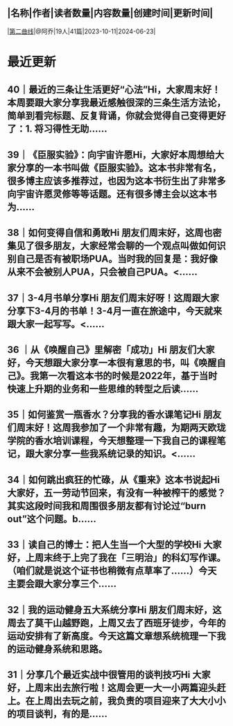 |名称|作者|读者数量|内容数量|创建时间|更新时间|
---
|[第二曲线](https://xiaobot.net/p/secoundcurve?refer=0b133df9-27dc-423b-8101-639049001c13)|@阿乔|19人|41篇|2023-10-11|2024-06-23|

# 最近更新
## 40｜最近的三条让生活更好“心法”Hi，大家周末好！本周要跟大家分享我最近感触很深的三条生活方法论，简单到看完标题、反复背诵，你就会觉得自己变得更好了：1. 将习得性无助......
## 39｜《臣服实验》：向宇宙许愿Hi，大家好本周想给大家分享的一本书叫做《臣服实验》。这本书非常有名，很多博主应该多推荐过，也因为这本书衍生出了非常多向宇宙许愿灵修等等话题。还有很多博主会以这本书为......
## 38｜如何变得自信和勇敢Hi 朋友们周末好，这周也密集见了很多朋友，大家经常会聊的一个观点叫做如何识别自己是否有被职场PUA。当时我的回复是：我好像从来不会被别人PUA，只会被自己PUA。<......
## 37｜3-4月书单分享Hi 朋友们周末好呀！这周跟大家分享下3-4月的书单！3-4月一直在旅途中，今天就来跟大家一起写写。<......
## 36 ｜从《唤醒自己》里解密「成功」Hi 朋友们大家好，今天想跟大家分享一本很有意思的书，叫《唤醒自己》。我第一次看这本书的时候是2022年，基于当时快速上升期的业务和一些思维的转型之后读......
## 35｜如何鉴赏一瓶香水？分享我的香水课笔记Hi 朋友们周末好！这周我参加了一个非常有趣，为期两天欧珑学院的香水培训课程，今天想整理一下我自己的课程笔记，跟大家分享一些我系统记录的知识。<......
## 34｜如何跳出疯狂的忙碌，从《重来》这本书说起Hi 大家好，五一劳动节回来，有没有一种被榨干的感觉？其实这段时间我和周围很多朋友都有讨论过“burn out”这个问题。b......
## 33｜读自己的博士：把人生当一个大型的学校Hi 大家好，上周末终于上完了我在「三明治」的科幻写作课。（咱们就是说这个证书也稍微有点草率了……）今天主要会跟大家分享三个......
## 32｜我的运动健身五大系统分享Hi 朋友们周末好，这周去了莫干山越野跑，上周又去了西班牙徒步，今年的运动安排有了新高度。今天这篇文章想系统梳理一下我的运动健身系统和思路。
## 31｜分享几个最近实战中很管用的谈判技巧Hi 大家好，上周末出去旅行啦！这周会更一大一小两篇迎头赶上。在上周出去玩之前，我负责的项目迎来了大大小小的项目谈判，有的是......

